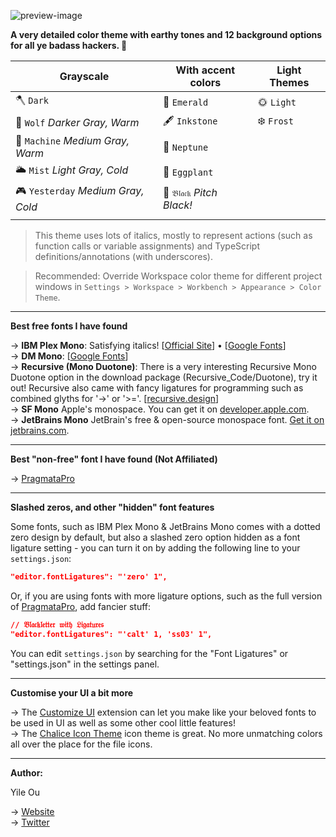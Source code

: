 ![preview-image](https://raw.githubusercontent.com/troydraws/paddy-color-theme/master/paddy-color-theme-preview.gif)

**A very detailed color theme with earthy tones and 12 background options for all ye badass hackers. 🍁**

| Grayscale                   | With accent colors           | Light Themes |
| --------------------------------- | ------------------------ | ------------ |
| 🪓 `Dark`                          | 🌲 `Emerald`              | 🌞 `Light`    |
| 🐺 `Wolf` *Darker Gray, Warm*      | 🖋 `Inkstone`             | ❄️ `Frost`    |
| 🤖 `Machine` *Medium Gray, Warm*   | 🔵 `Neptune`              |              |
| 🌥 `Mist` *Light Gray, Cold*       | 🍆 `Eggplant`             |              |
| 🎮 `Yesterday` *Medium Gray, Cold* | 🚧 `𝔅𝔩𝔞𝔠𝔨` *Pitch Black!* |              |
|                                   |                          |              |

> This theme uses lots of italics, mostly to represent actions (such as function calls or variable assignments) and TypeScript definitions/annotations (with underscores). 

&NewLine;

> Recommended: Override Workspace color theme for different project windows in `Settings > Workspace > Workbench > Appearance > Color Theme`.

---

**Best free fonts I have found**

→ **IBM Plex Mono**: Satisfying italics! [[Official Site](https://www.ibm.com/plex/)] • [[Google Fonts](https://fonts.google.com/specimen/IBM+Plex+Mono)]  
→ **DM Mono**: [[Google Fonts](https://fonts.google.com/specimen/DM+Mono)]  
→ **Recursive (Mono Duotone)**: There is a very interesting Recursive Mono Duotone option in the download package (Recursive_Code/Duotone), try it out! Recursive also came with fancy ligatures for programming such as combined glyths for '->' or '>='. [[recursive.design](https://www.recursive.design/)]  
→ **SF Mono** Apple's monospace. You can get it on [developer.apple.com](https://developer.apple.com/fonts/).  
→ **JetBrains Mono** JetBrain's free & open-source monospace font. [Get it on jetbrains.com](https://www.jetbrains.com/lp/mono/).  

---

**Best "non-free" font I have found (Not Affiliated)**

→ [PragmataPro](https://fsd.it/shop/fonts/pragmatapro/)

---

**Slashed zeros, and other "hidden" font features**

Some fonts, such as IBM Plex Mono & JetBrains Mono comes with a dotted zero design by default, but also a slashed zero option hidden as a font ligature setting - you can turn it on by adding the following line to your `settings.json`:
```json
"editor.fontLigatures": "'zero' 1",
```
Or, if you are using fonts with more ligature options, such as the full version of [PragmataPro](https://fsd.it/shop/fonts/pragmatapro/), add fancier stuff:
```json
// 𝔅𝔩𝔞𝔠𝔨𝔩𝔢𝔱𝔱𝔢𝔯 𝔴𝔦𝔱𝔥 𝔏𝔦𝔤𝔞𝔱𝔲𝔯𝔢𝔰
"editor.fontLigatures": "'calt' 1, 'ss03' 1",
```
You can edit `settings.json` by searching for the "Font Ligatures" or "settings.json" in the settings panel.

---

**Customise your UI a bit more**

→ The [Customize UI](https://marketplace.visualstudio.com/items?itemName=iocave.customize-ui) extension can let you make like your beloved fonts to be used in UI as well as some other cool little features!  
→ The [Chalice Icon Theme](https://marketplace.visualstudio.com/items?itemName=artlaman.chalice-icon-theme) icon theme is great. No more unmatching colors all over the place for the file icons.

---

**Author:**  

Yile Ou  

→ [Website](https://yile.art/)  
→ [Twitter](https://twitter.com/yile_art)